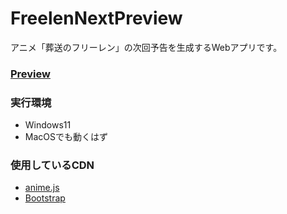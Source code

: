 # FreelenNextPreview

アニメ「葬送のフリーレン」の次回予告を生成するWebアプリです。

### [Preview](https://ymmy833y.github.io/FreelenNextPreview/)

### 実行環境
- Windows11
- MacOSでも動くはず


### 使用しているCDN
- [anime.js](https://animejs.com/)
- [Bootstrap](https://getbootstrap.jp/docs/5.3/getting-started/introduction/)

